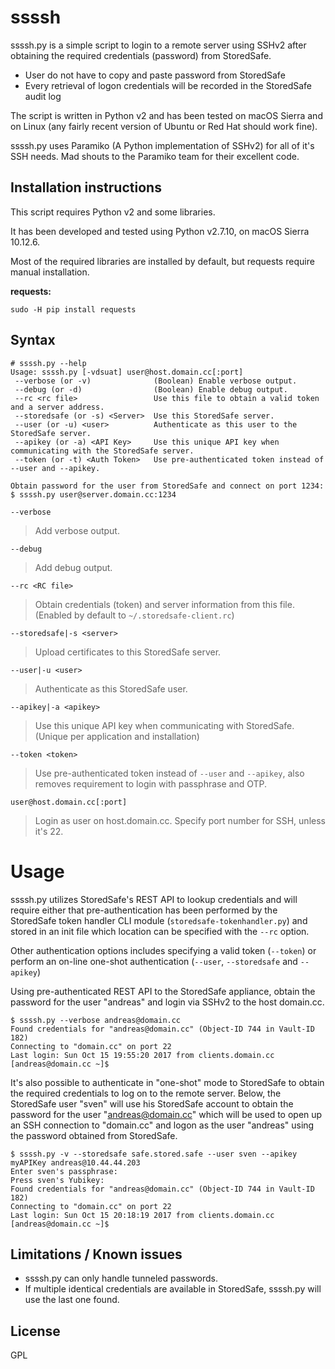 # ssssh

ssssh.py is a simple script to login to a remote server using SSHv2 after obtaining the required credentials (password) from StoredSafe.

- User do not have to copy and paste password from StoredSafe
- Every retrieval of logon credentials will be recorded in the StoredSafe audit log

The script is written in Python v2 and has been tested on macOS Sierra and on Linux (any fairly recent version of Ubuntu or Red Hat should work fine).

ssssh.py uses Paramiko (A Python implementation of SSHv2) for all of it's SSH needs. Mad shouts to the Paramiko team for their excellent code.

## Installation instructions

This script requires Python v2 and some libraries. 

It has been developed and tested using Python v2.7.10, on macOS Sierra 10.12.6.

Most of the required libraries are installed by default, but requests require manual installation. 

**requests:**
```
sudo -H pip install requests
```

## Syntax

```
# ssssh.py --help
Usage: ssssh.py [-vdsuat] user@host.domain.cc[:port]
 --verbose (or -v)              (Boolean) Enable verbose output.
 --debug (or -d)                (Boolean) Enable debug output.
 --rc <rc file>                 Use this file to obtain a valid token and a server address.
 --storedsafe (or -s) <Server>  Use this StoredSafe server.
 --user (or -u) <user>          Authenticate as this user to the StoredSafe server.
 --apikey (or -a) <API Key>     Use this unique API key when communicating with the StoredSafe server.
 --token (or -t) <Auth Token>   Use pre-authenticated token instead of --user and --apikey.

Obtain password for the user from StoredSafe and connect on port 1234:
$ ssssh.py user@server.domain.cc:1234
```

```
--verbose
``` 
> Add verbose output.

```
--debug
```
> Add debug output.

```
--rc <RC file>
```
> Obtain credentials (token) and server information from this file. (Enabled by default to ```~/.storedsafe-client.rc```)

```
--storedsafe|-s <server>
```
> Upload certificates to this StoredSafe server.

```
--user|-u <user>
```
> Authenticate as this StoredSafe user.

```
--apikey|-a <apikey>
```
> Use this unique API key when communicating with StoredSafe. (Unique per application and installation)

```
--token <token>
```
> Use pre-authenticated token instead of ```--user``` and ```--apikey```, also removes requirement to login with passphrase and OTP.

```
user@host.domain.cc[:port]
```
> Login as user on host.domain.cc. Specify port number for SSH, unless it's 22.

Usage
=====
ssssh.py utilizes StoredSafe's REST API to lookup credentials and will require either that pre-authentication has been performed by the StoredSafe token handler CLI module (```storedsafe-tokenhandler.py```) and stored in an init file which location can be specified with the ```--rc``` option. 

Other authentication options includes specifying a valid token (```--token```) or perform an on-line one-shot authentication (```--user```, ```--storedsafe``` and ```--apikey```)

Using pre-authenticated REST API to the StoredSafe appliance, obtain the password for the user "andreas" and login via SSHv2 to the host domain.cc.

```
$ ssssh.py --verbose andreas@domain.cc
Found credentials for "andreas@domain.cc" (Object-ID 744 in Vault-ID 182)
Connecting to "domain.cc" on port 22
Last login: Sun Oct 15 19:55:20 2017 from clients.domain.cc
[andreas@domain.cc ~]$
```

It's also possible to authenticate in "one-shot" mode to StoredSafe to obtain the required credentials to log on to the remote server. Below, the StoredSafe user "sven" will use his StoredSafe account to obtain the password for the user "andreas@domain.cc" which will be used to open up an SSH connection to "domain.cc" and logon as the user "andreas" using the password obtained from StoredSafe.

```
$ ssssh.py -v --storedsafe safe.stored.safe --user sven --apikey myAPIKey andreas@10.44.44.203
Enter sven's passphrase:
Press sven's Yubikey:
Found credentials for "andreas@domain.cc" (Object-ID 744 in Vault-ID 182)
Connecting to "domain.cc" on port 22
Last login: Sun Oct 15 20:18:19 2017 from clients.domain.cc
[andreas@domain.cc ~]$ 

```

## Limitations / Known issues

- ssssh.py can only handle tunneled passwords.
- If multiple identical credentials are available in StoredSafe, ssssh.py will use the last one found.

## License
GPL
